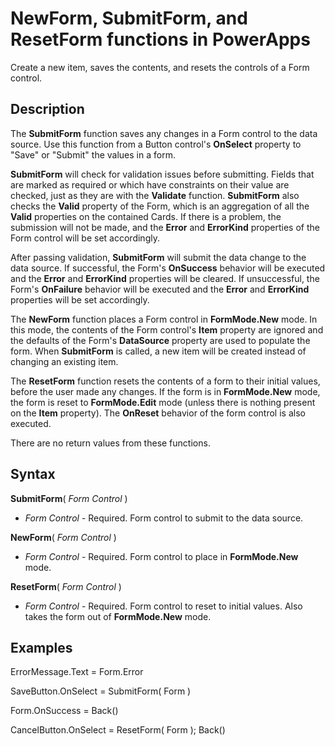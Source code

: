 <properties
	pageTitle="PowerApps: NewForm, SubmitForm, and ResetForm functions"
	description="Reference information for the NewForm, SubmitForm, and ResetForm functions in PowerApps, including syntax and examples"
	services=""
	suite="powerapps"
	documentationCenter="na"
	authors="gregli-msft"
	manager="dwrede"
	editor=""
	tags=""/>

<tags
   ms.service="powerapps"
   ms.devlang="na"
   ms.topic="article"
   ms.tgt_pltfrm="na"
   ms.workload="na"
   ms.date="11/07/2015"
   ms.author="gregli"/>

# NewForm, SubmitForm, and ResetForm functions in PowerApps #

Create a new item, saves the contents, and resets the controls of a Form control. 

## Description ##

The **SubmitForm** function saves any changes in a Form control to the data source.  Use this function from a Button control's **OnSelect** property to "Save" or "Submit" the values in a form.  

**SubmitForm** will check for validation issues before submitting.  Fields that are marked as required or which have constraints on their value are checked, just as they are with the **Validate** function.  **SubmitForm** also checks the **Valid** property of the Form, which is an aggregation of all the **Valid** properties on the contained Cards.  If there is a problem, the submission will not be made, and the **Error** and **ErrorKind** properties of the Form control will be set accordingly.

After passing validation, **SubmitForm** will submit the data change to the data source.  If successful, the Form's **OnSuccess** behavior will be executed and the **Error** and **ErrorKind** properties will be cleared.  If unsuccessful, the Form's **OnFailure** behavior will be executed and the **Error** and **ErrorKind** properties will be set accordingly.  

The **NewForm** function places a Form control in **FormMode.New** mode.  In this mode, the contents of the Form control's **Item** property are ignored and the defaults of the Form's **DataSource** property are used to populate the form.  When **SubmitForm** is called, a new item will be created instead of changing an existing item.

The **ResetForm** function resets the contents of a form to their initial values, before the user made any changes.  If the form is in **FormMode.New** mode, the form is reset to **FormMode.Edit** mode (unless there is nothing present on the **Item** property).  The **OnReset** behavior of the form control is also executed.

There are no return values from these functions.

## Syntax ##

**SubmitForm**( *Form Control* )

- *Form Control* - Required. Form control to submit to the data source.

**NewForm**( *Form Control* )

- *Form Control* - Required. Form control to place in **FormMode.New** mode.

**ResetForm**( *Form Control* )

- *Form Control* - Required. Form control to reset to initial values.  Also takes the form out of **FormMode.New** mode.

## Examples ##

ErrorMessage.Text = Form.Error

SaveButton.OnSelect = SubmitForm( Form )

Form.OnSuccess = Back()

CancelButton.OnSelect = ResetForm( Form ); Back() 

 

